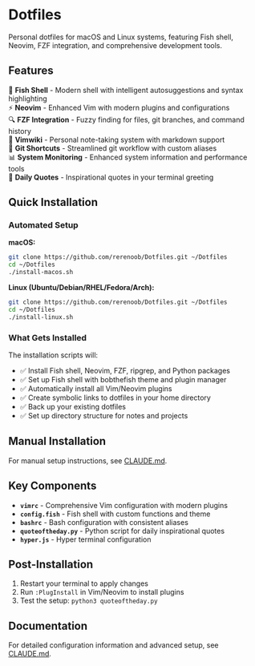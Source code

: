 # Dotfiles

Personal dotfiles for macOS and Linux systems, featuring Fish shell, Neovim, FZF integration, and comprehensive development tools.

## Features

🐠 **Fish Shell** - Modern shell with intelligent autosuggestions and syntax highlighting  
⚡ **Neovim** - Enhanced Vim with modern plugins and configurations  
🔍 **FZF Integration** - Fuzzy finding for files, git branches, and command history  
📝 **Vimwiki** - Personal note-taking system with markdown support  
🎯 **Git Shortcuts** - Streamlined git workflow with custom aliases  
📊 **System Monitoring** - Enhanced system information and performance tools  
💬 **Daily Quotes** - Inspirational quotes in your terminal greeting  

## Quick Installation

### Automated Setup

**macOS:**
```bash
git clone https://github.com/rerenoob/Dotfiles.git ~/Dotfiles
cd ~/Dotfiles
./install-macos.sh
```

**Linux (Ubuntu/Debian/RHEL/Fedora/Arch):**
```bash
git clone https://github.com/rerenoob/Dotfiles.git ~/Dotfiles
cd ~/Dotfiles
./install-linux.sh
```

### What Gets Installed

The installation scripts will:
- ✅ Install Fish shell, Neovim, FZF, ripgrep, and Python packages
- ✅ Set up Fish shell with bobthefish theme and plugin manager
- ✅ Automatically install all Vim/Neovim plugins
- ✅ Create symbolic links to dotfiles in your home directory
- ✅ Back up your existing dotfiles
- ✅ Set up directory structure for notes and projects

## Manual Installation

For manual setup instructions, see [CLAUDE.md](CLAUDE.md#installation).

## Key Components

- **`vimrc`** - Comprehensive Vim configuration with modern plugins
- **`config.fish`** - Fish shell with custom functions and theme
- **`bashrc`** - Bash configuration with consistent aliases
- **`quoteoftheday.py`** - Python script for daily inspirational quotes
- **`hyper.js`** - Hyper terminal configuration

## Post-Installation

1. Restart your terminal to apply changes
2. Run `:PlugInstall` in Vim/Neovim to install plugins  
3. Test the setup: `python3 quoteoftheday.py`

## Documentation

For detailed configuration information and advanced setup, see [CLAUDE.md](CLAUDE.md).
